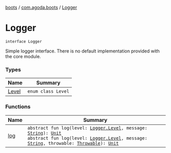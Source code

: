 [boots](../../index.md) / [com.agoda.boots](../index.md) / [Logger](./index.md)

# Logger

`interface Logger`

Simple logger interface.
There is no default implementation provided with the core module.

### Types

| Name | Summary |
|---|---|
| [Level](-level/index.md) | `enum class Level` |

### Functions

| Name | Summary |
|---|---|
| [log](log.md) | `abstract fun log(level: `[`Logger.Level`](-level/index.md)`, message: `[`String`](https://kotlinlang.org/api/latest/jvm/stdlib/kotlin/-string/index.html)`): `[`Unit`](https://kotlinlang.org/api/latest/jvm/stdlib/kotlin/-unit/index.html)<br>`abstract fun log(level: `[`Logger.Level`](-level/index.md)`, message: `[`String`](https://kotlinlang.org/api/latest/jvm/stdlib/kotlin/-string/index.html)`, throwable: `[`Throwable`](https://kotlinlang.org/api/latest/jvm/stdlib/kotlin/-throwable/index.html)`): `[`Unit`](https://kotlinlang.org/api/latest/jvm/stdlib/kotlin/-unit/index.html) |
